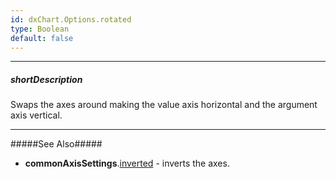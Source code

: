 ```yaml
---
id: dxChart.Options.rotated
type: Boolean
default: false
---
```

---
##### shortDescription
Swaps the axes around making the value axis horizontal and the argument axis vertical.

---
#####See Also#####
- **commonAxisSettings**.[inverted](/api-reference/20%20Data%20Visualization%20Widgets/dxChart/1%20Configuration/commonAxisSettings/inverted.md '/Documentation/ApiReference/Data_Visualization_Widgets/dxChart/Configuration/commonAxisSettings/#inverted') - inverts the axes.